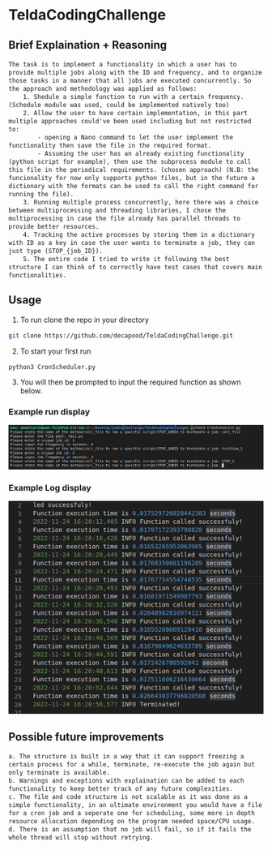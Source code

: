 # TeldaCodingChallenge

## Brief Explaination + Reasoning
    The task is to implement a functionality in which a user has to provide multiple jobs along with the ID and frequency, and to organize those tasks in a manner that all jobs are executed concurrently. So the approach and methodology was applied as follows:
        1. Shedule a simple function to run with a certain frequency. (Schedule module was used, could be implemented natively too)
        2. Allow the user to have certain implementation, in this part multiple approaches could've been used including but not restricted to:
            - opening a Nano command to let the user implement the functionality then save the file in the required format.
            - Assuming the user has an already existing functionality (python script for example), then use the subprocess module to call this file in the periodical requirements. (chosen approach) (N.B: the funcionality for now only supports python files, but in the future a dictionary with the formats can be used to call the right command for running the file).
        3. Running multiple process concurrently, here there was a choice between multiprocessing and threading libraries, I chose the multiprocessing in case the file already has parallel threads to provide better resources.
        4. Tracking the active processes by storing them in a dictionary with ID as a key in case the user wants to terminate a job, they can just type (STOP_{job_ID}).
        5. The entire code I tried to write it following the best structure I can think of to correctly have test cases that covers main functionalities.
## Usage

1. To run clone the repo in your directory
```bash					
git clone https://github.com/decapood/TeldaCodingChallenge.git
```

2. To start your first run 
```'bash
python3 CronScheduler.py
```

3. You will then be prompted to input the required function as shown below.
### Example run display
![](1.png)
### Example Log display
![](2.png)

## Possible future improvements
    a. The structure is built in a way that it can support freezing a certain process for a while, terminate, re-execute the job again but only terminate is available.
    b. Warnings and exceptions with explaination can be added to each functionality to keep better track of any future complexities.
    c. The file and code structure is not scalable as it was done as a simple functionality, in an ultimate environment you would have a file for a cron job and a seperate one for scheduling, some more in depth resource allocation depending on the program needed space/CPU usage. 
    d. There is an assumption that no job will fail, so if it fails the whole thread will stop without retrying.
